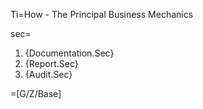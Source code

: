 Ti=How - The Principal Business Mechanics

sec=<ol class="secs-and"><li>{Documentation.Sec}<li>{Report.Sec}<li>{Audit.Sec}</ol>

=[G/Z/Base]
